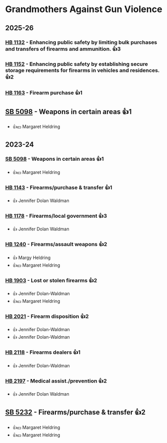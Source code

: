 # Grandmothers Against Gun Violence
## 2025-26

### [HB 1132](/bill/2025-26/hb/1132/) - Enhancing public safety by limiting bulk purchases and transfers of firearms and ammunition. 👍3  

### [HB 1152](/bill/2025-26/hb/1152/) - Enhancing public safety by establishing secure storage requirements for firearms in vehicles and residences. 👍2  

### [HB 1163](/bill/2025-26/hb/1163/) - Firearm purchase 👍1  

## [SB 5098](/bill/2025-26/sb/5098/) - Weapons in certain areas 👍1  
* 👍💵 Margaret Heldring

## 2023-24

### [SB 5098](/bill/2023-24/sb/5098/) - Weapons in certain areas 👍1  
* 👍💵 Margaret Heldring

### [HB 1143](/bill/2023-24/hb/1143/) - Firearms/purchase & transfer 👍1  
* 👍 Jennifer Dolan Waldman

### [HB 1178](/bill/2023-24/hb/1178/) - Firearms/local government 👍3  
* 👍 Jennifer Dolan Waldman

### [HB 1240](/bill/2023-24/hb/1240/) - Firearms/assault weapons 👍2  
* 👍 Margy Heldring
* 👍💵 Margaret Heldring

### [HB 1903](/bill/2023-24/hb/1903/) - Lost or stolen firearms 👍2  
* 👍 Jennifer Dolan-Waldman
* 👍💵 Margaret Heldring

### [HB 2021](/bill/2023-24/hb/2021/) - Firearm disposition 👍2  
* 👍 Jennifer Dolan-Waldman
* 👍 Jennifer Dolan-Waldman

### [HB 2118](/bill/2023-24/hb/2118/) - Firearms dealers 👍1  
* 👍 Jennifer Dolan-Waldman

### [HB 2197](/bill/2023-24/hb/2197/) - Medical assist./prevention 👍2  
* 👍 Jennifer Dolan Waldman

## [SB 5232](/bill/2023-24/sb/5232/) - Firearms/purchase & transfer 👍2  
* 👍💵 Margaret Heldring
* 👍💵 Margaret Heldring
